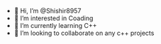 - 👋 Hi, I’m @Shishir8957
- 👀 I’m interested in Coading
- 🌱 I’m currently learning C++
- 💞️ I’m looking to collaborate on any c++ projects

<!---
Shishir8957/Shishir8957 is a ✨ special ✨ repository because its `README.md` (this file) appears on your GitHub profile.
You can click the Preview link to take a look at your changes.
--->
